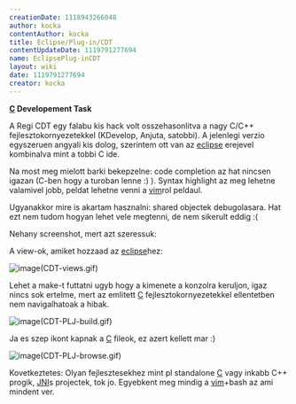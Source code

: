 ```yaml
---
creationDate: 1118943266048 
author: kocka 
contentAuthor: kocka 
title: Eclipse/Plug-in/CDT 
contentUpdateDate: 1119791277694 
name: EclipsePlug-inCDT 
layout: wiki 
date: 1119791277694 
creator: kocka 
---
```

__[C](../../C.html) Developement Task__

A Regi CDT egy falabu kis hack volt osszehasonlitva a nagy C/C++ fejlesztokornyezetekkel (KDevelop, Anjuta, satobbi). A jelenlegi verzio egyszeruen angyali kis dolog, szerintem ott van az [eclipse](../../Eclipse.html) erejevel kombinalva mint a tobbi C ide.

Na most meg mielott barki bekepzelne: code completion az hat nincsen igazan (C-ben hogy a turoban lenne :) ). Syntax highlight az meg lehetne valamivel jobb, peldat lehetne venni a [vim](../../VIM.html)rol peldaul.

Ugyanakkor mire is akartam hasznalni: shared objectek debugolasara. Hat ezt nem tudom hogyan lehet vele megtenni, de nem sikerult eddig :(

Nehany screenshot, mert azt szeressuk:

A view-ok, amiket hozzaad az [eclipse](../../Eclipse.html)hez:

![image](CDT-views.gif)(CDT-views.gif)

Lehet a make-t futtatni ugyb hogy a kimenete a konzolra keruljon, igaz nincs sok ertelme, mert az emlitett [C](../../C.html) fejlesztokornyezetekkel ellentetben nem navigalhatoak a hibak.

![image](CDT-PLJ-build.gif)(CDT-PLJ-build.gif)

Ja es szep ikont kapnak a [C](../../C.html) fileok, ez azert kellett mar :)

![image](CDT-PLJ-browse.gif)(CDT-PLJ-browse.gif)

Kovetkeztetes: Olyan fejlesztesekhez mint pl standalone [C](../../C.html) vagy inkabb C++ progik, [JNI](../../JNI.html)s projectek, tok jo. Egyebkent meg mindig a [vim](../../VIM.html)+bash az ami mindent ver.
